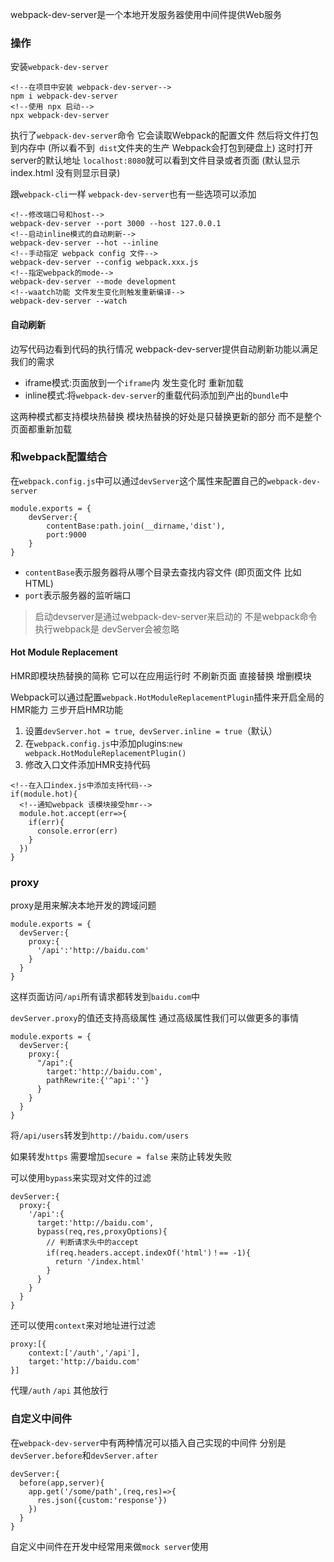 webpack-dev-server是一个本地开发服务器使用中间件提供Web服务 
### 操作
安装```webpack-dev-server```
```
<!--在项目中安装 webpack-dev-server-->
npm i webpack-dev-server
<!--使用 npx 启动-->
npx webpack-dev-server
```
执行了```webpack-dev-server```命令 它会读取Webpack的配置文件 然后将文件打包到内存中 (所以看不到``` dist```文件夹的生产 Webpack会打包到硬盘上) 这时打开server的默认地址 ```localhost:8080```就可以看到文件目录或者页面 (默认显示index.html 没有则显示目录)

跟```webpack-cli```一样 ```webpack-dev-server```也有一些选项可以添加
```
<!--修改端口号和host-->
webpack-dev-server --port 3000 --host 127.0.0.1
<!--启动inline模式的自动刷新-->
webpack-dev-server --hot --inline
<!--手动指定 webpack config 文件-->
webpack-dev-server --config webpack.xxx.js
<!--指定webpack的mode-->
webpack-dev-server --mode development
<!--waatch功能 文件发生变化则触发重新编译-->
webpack-dev-server --watch
```

#### 自动刷新
边写代码边看到代码的执行情况 webpack-dev-server提供自动刷新功能以满足我们的需求
- iframe模式:页面放到一个```iframe```内 发生变化时 重新加载
- inline模式:将```webpack-dev-server```的重载代码添加到产出的```bundle```中

这两种模式都支持模块热替换 模块热替换的好处是只替换更新的部分 而不是整个页面都重新加载

### 和webpack配置结合
在```webpack.config.js```中可以通过```devServer```这个属性来配置自己的```webpack-dev-server```
```
module.exports = {
    devServer:{
        contentBase:path.join(__dirname,'dist'),
        port:9000
    }
}
```
- ```contentBase```表示服务器将从哪个目录去查找内容文件 (即页面文件 比如HTML)
- ```port```表示服务器的监听端口

> 启动devserver是通过webpack-dev-server来启动的 不是webpack命令 执行webpack是 devServer会被忽略

#### Hot Module Replacement
HMR即模块热替换的简称 它可以在应用运行时 不刷新页面 直接替换 增删模块

Webpack可以通过配置```webpack.HotModuleReplacementPlugin```插件来开启全局的HMR能力
三步开启HMR功能
1. 设置```devServer.hot = true```,``` devServer.inline = true```（默认）
2. 在```webpack.config.js```中添加plugins:```new webpack.HotModuleReplacementPlugin()```
3. 修改入口文件添加HMR支持代码
```
<!--在入口index.js中添加支持代码-->
if(module.hot){
  <!--通知webpack 该模块接受hmr-->
  module.hot.accept(err=>{
    if(err){
      console.error(err)    
    }  
  })
}
```
### proxy
proxy是用来解决本地开发的跨域问题
```
module.exports = {
  devServer:{
    proxy:{
      '/api':'http://baidu.com'    
    }  
  }
}
```
这样页面访问```/api```所有请求都转发到```baidu.com```中

```devServer.proxy```的值还支持高级属性 通过高级属性我们可以做更多的事情
```
module.exports = {
  devServer:{
    proxy:{
      "/api":{
        target:'http://baidu.com',
        pathRewrite:{'^api':''}
      } 
    }  
  }    
}
```
将```/api/users```转发到```http://baidu.com/users```

如果转发```https``` 需要增加```secure = false``` 来防止转发失败

可以使用```bypass```来实现对文件的过滤
```
devServer:{
  proxy:{
    '/api':{
      target:'http://baidu.com',
      bypass(req,res,proxyOptions){
        // 判断请求头中的accept 
        if(req.headers.accept.indexOf('html')！== -1){
          return '/index.html'
        }   
      }
    }  
  }    
}
```
还可以使用```context```来对地址进行过滤
```
proxy:[{
    context:['/auth','/api'],
    target:'http://baidu.com'
}]
```
代理```/auth``` ```/api``` 其他放行

### 自定义中间件
在```webpack-dev-server```中有两种情况可以插入自己实现的中间件 分别是``` devServer.before```和```devServer.after```   
```
devServer:{
  before(app,server){
    app.get('/some/path',(req,res)=>{
      res.json({custom:'response'})    
    })  
  }    
}
```
自定义中间件在开发中经常用来做```mock server```使用


